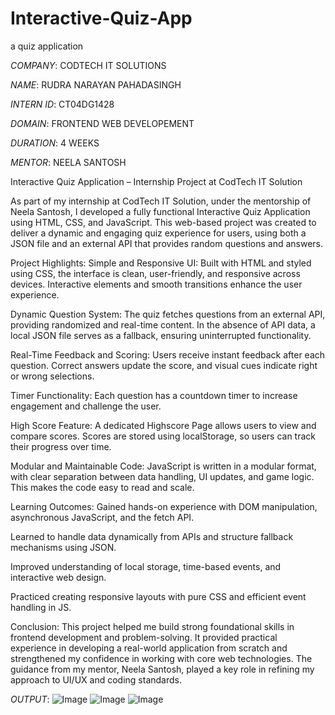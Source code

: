# Interactive-Quiz-App
a quiz application

*COMPANY*: CODTECH IT SOLUTIONS

*NAME*: RUDRA NARAYAN PAHADASINGH

*INTERN ID*: CT04DG1428

*DOMAIN*:  FRONTEND WEB DEVELOPEMENT

*DURATION*: 4 WEEKS

*MENTOR*: NEELA SANTOSH

Interactive Quiz Application – Internship Project at CodTech IT Solution

As part of my internship at CodTech IT Solution, under the mentorship of Neela Santosh, I developed a fully functional Interactive Quiz Application using HTML, CSS, and JavaScript. This web-based project was created to deliver a dynamic and engaging quiz experience for users, using both a JSON file and an external API that provides random questions and answers.

Project Highlights:
Simple and Responsive UI:
Built with HTML and styled using CSS, the interface is clean, user-friendly, and responsive across devices. Interactive elements and smooth transitions enhance the user experience.

Dynamic Question System:
The quiz fetches questions from an external API, providing randomized and real-time content. In the absence of API data, a local JSON file serves as a fallback, ensuring uninterrupted functionality.

Real-Time Feedback and Scoring:
Users receive instant feedback after each question. Correct answers update the score, and visual cues indicate right or wrong selections.

Timer Functionality:
Each question has a countdown timer to increase engagement and challenge the user.

High Score Feature:
A dedicated Highscore Page allows users to view and compare scores. Scores are stored using localStorage, so users can track their progress over time.

Modular and Maintainable Code:
JavaScript is written in a modular format, with clear separation between data handling, UI updates, and game logic. This makes the code easy to read and scale.

Learning Outcomes:
Gained hands-on experience with DOM manipulation, asynchronous JavaScript, and the fetch API.

Learned to handle data dynamically from APIs and structure fallback mechanisms using JSON.

Improved understanding of local storage, time-based events, and interactive web design.

Practiced creating responsive layouts with pure CSS and efficient event handling in JS.

Conclusion:
This project helped me build strong foundational skills in frontend development and problem-solving. It provided practical experience in developing a real-world application from scratch and strengthened my confidence in working with core web technologies. The guidance from my mentor, Neela Santosh, played a key role in refining my approach to UI/UX and coding standards.

*OUTPUT*:
![Image](https://github.com/user-attachments/assets/5d810378-a3af-4a96-b633-66f57da8bb13)
![Image](https://github.com/user-attachments/assets/ba8a000d-3a19-4795-bc0b-9ba70c8c43cd)
![Image](https://github.com/user-attachments/assets/3a88e26b-3354-44a9-98c3-68bbd55e4631)

